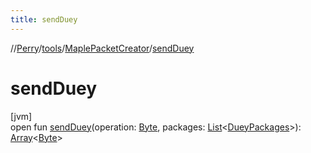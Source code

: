 ```yaml
---
title: sendDuey
---
```

//[Perry](../../../index.html)/[tools](../index.html)/[MaplePacketCreator](index.html)/[sendDuey](send-duey.html)



# sendDuey



[jvm]\
open fun [sendDuey](send-duey.html)(operation: [Byte](https://kotlinlang.org/api/latest/jvm/stdlib/kotlin/-byte/index.html), packages: [List](https://docs.oracle.com/javase/8/docs/api/java/util/List.html)&lt;[DueyPackages](../../server/-duey-packages/index.html)&gt;): [Array](https://kotlinlang.org/api/latest/jvm/stdlib/kotlin/-array/index.html)&lt;[Byte](https://kotlinlang.org/api/latest/jvm/stdlib/kotlin/-byte/index.html)&gt;




